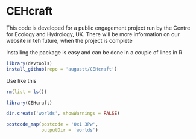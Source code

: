 # CEHcraft

This code is developed for a public engagement project run by the Centre for Ecology and Hydrology, UK. There will be more information on our website in teh future, when the project is complete

Installing the package is easy and can be done in a couple of lines in R

```r
library(devtools)
install_github(repo = 'augustt/CEHcraft')
```

Use like this

```r
rm(list = ls())

library(CEHcraft)

dir.create('worlds', showWarnings = FALSE)

postcode_map(postcode = 'Ox1 3Pw', 
             outputDir = 'worlds')
```